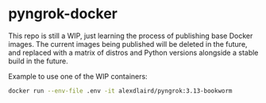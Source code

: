 # pyngrok-docker

This repo is still a WIP, just learning the process of publishing base Docker images. The current images
being published will be deleted in the future, and replaced with a matrix of distros and Python versions
alongside a stable build in the future.

Example to use one of the WIP containers:

```sh
docker run --env-file .env -it alexdlaird/pyngrok:3.13-bookworm
```